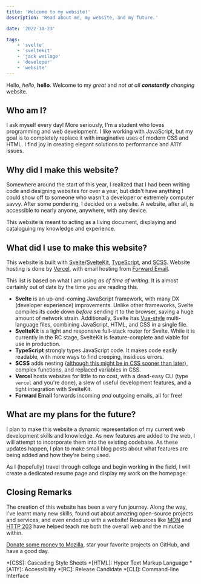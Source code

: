 ```yaml
---
title: 'Welcome to my website!'
description: 'Read about me, my website, and my future.'

date: '2022-10-23'

tags:
    - 'svelte'
    - 'sveltekit'
    - 'jack weilage'
    - 'developer'
    - 'website'
---
```


<script>
    import Note from '!components/Note.svelte'
</script>

Hello, *hello*, **hello**. Welcome to my *great* and *not at all **constantly** changing* website.

## Who am I?

I ask myself every day! More seriously, I'm a student who loves programming and web development. I like working with JavaScript, but my goal is to completely replace it with imaginative uses of modern CSS and HTML. I find joy in creating elegant solutions to performance and A11Y issues.

## Why did I make this website?

Somewhere around the start of this year, I realized that I had been writing code and designing websites for over a year, but didn't have anything I could show off to someone who wasn't a developer or extremely computer savvy. After some pondering, I decided on a website. A website, after all, is accessible to nearly anyone, anywhere, with any device.

This website is meant to acting as a living document, displaying and cataloguing my knowledge and experience.

## What did I use to make this website?

This website is built with [Svelte](https://svelte.dev)/[SvelteKit](https://svelte.dev), [TypeScript](https://typescriptlang.com), and [SCSS](https://sass-lang.com). Website hosting is done by [Vercel](https://vercel.com), with email hosting from [Forward Email](https://forwardemail.net).

<Note>
    This list is based on what I am using <i>as of time of writing</i>. 
    It is almost certainly out of date by the time you are reading this.
</Note>

 - **Svelte** is an up-and-coming JavaScript framework, with many DX (developer experience) improvements. Unlike other frameworks, Svelte compiles its code down *before* sending it to the browser, saving a huge amount of network strain. Additionally, Svelte has [Vue-style](https://vuejs.org/guide/scaling-up/sfc.html) multi-language files, combining JavaScript, HTML, and CSS in a single file.
 - **SvelteKit** is a light and responsive full-stack router for Svelte. While it is currently in the RC stage, SvelteKit is feature-complete and viable for use in production.
 - **TypeScript** strongly types JavaScript code. It makes code easily readable, with more ways to find creeping, insidious errors.
 - **SCSS** adds nesting ([although this might be in CSS sooner than later](https://w3c.github.io/csswg-drafts/css-nesting/)), complex functions, and replaced variables in CSS.
 - **Vercel** hosts websites for little to no cost, with a dead-easy CLI (type `vercel` and you're done), a slew of useful development features, and a tight integration with SvelteKit.
 - **Forward Email** forwards incoming *and* outgoing emails, all for free!

## What are my plans for the future?

I plan to make this website a dynamic representation of my current web development skills and knowledge. As new features are added to the web, I will attempt to incorporate them into the existing codebase. As these updates happen, I plan to make small blog posts about what features are being added and how they're being used.

As I (hopefully) travel through college and begin working in the field, I will create a dedicated resume page and display my work on the homepage.

## Closing Remarks

The creation of this website has been a very fun journey. Along the way, I've learnt many new skills, found out about amazing open-source projects and services, and even ended up with a website! Resources like [MDN](https://developer.mozilla.org) and [HTTP 203](https://youtube.com/playlist?list=PLNYkxOF6rcIAKIQFsNbV0JDws_G_bnNo9) have helped teach me both the overall web and the minutiae within.

[Donate some money to Mozilla](https://donate.mozilla.org/en-US/), star your favorite projects on GitHub, and have a good day.

*[CSS]: Cascading Style Sheets
*[HTML]: Hyper Text Markup Language
*[A11Y]: Accessibility
*[RC]: Release Candidate
*[CLI]: Command-line Interface